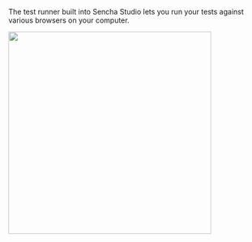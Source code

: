 The test runner built into Sencha Studio lets you run your tests against
various browsers on your computer.

<img src="resources/images/senchatest/sencha-test-results.png" height="400" />

